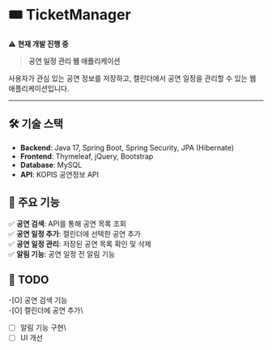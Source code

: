 # 🎟️ TicketManager

⚠️ **현재 개발 진행 중**

> **공연 일정 관리 웹 애플리케이션**

사용자가 관심 있는 공연 정보를 저장하고, 캘린더에서 공연 일정을 관리할 수 있는 웹 애플리케이션입니다.

---

## 🛠️ 기술 스택

- **Backend**: Java 17, Spring Boot, Spring Security, JPA (Hibernate)
- **Frontend**: Thymeleaf, jQuery, Bootstrap
- **Database**: MySQL
- **API**: KOPIS 공연정보 API


## 📌 주요 기능

✅ **공연 검색**: API를 통해 공연 목록 조회\
✅ **공연 일정 추가**: 캘린더에 선택한 공연 추가\
✅ **공연 일정 관리**: 저장된 공연 목록 확인 및 삭제\
✅ **알림 기능**: 공연 일정 전 알림 기능

## 📝 TODO
 -[O] 공연 검색 기능\
 -[O] 캘린더에 공연 추가\
 -[  ] 알림 기능 구현\
 -[  ] UI 개선
